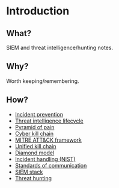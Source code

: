 # Introduction

## What?

SIEM and threat intelligence/hunting notes.

## Why?

Worth keeping/remembering.

## How?

* [Incident prevention](prevention.md)
* [Threat intelligence lifecycle](til.md)
* [Pyramid of pain](pop.md)
* [Cyber kill chain](ckc.md)
* [MITRE ATT&CK framework](mitre.md)
* [Unified kill chain](ukc.md)
* [Diamond model](diamond.md)
* [Incident handling (NIST)](nist.md)
* [Standards of communication](standards.md)
* [SIEM stack](siem.md)
* [Threat hunting](hunting.md)

